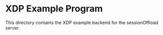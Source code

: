 # XDP Example Program

This directory contains the XDP example backend for the sessionOffload
server.
